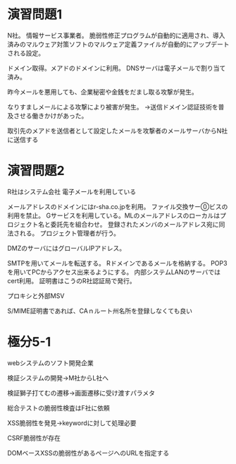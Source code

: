 # 演習問題1

N社。
情報サービス事業者。
脆弱性修正プログラムが自動的に適用され、導入済みのマルウェア対策ソフトのマルウェア定義ファイルが自動的にアップデートされる設定。

ドメイン取得。メアドのドメインに利用。
DNSサーバは電子メールで割り当て済み。

昨今メールを悪用しても、企業秘密や金銭をだまし取る攻撃が発生。

なりすましメールによる攻撃により被害が発生。
→送信ドメイン認証技術を普及させる働きかけがあった。

取引先のメアドを送信者として設定したメールを攻撃者のメールサーバからN社に送信する

# 演習問題2

R社はシステム会社
電子メールを利用している

メールアドレスのドメインにはr-sha.co.jpを利用。
ファイル交換サー⓪ビスの利用を禁止。
Gサービスを利用している。MLのメールアドレスのローカルはプロジェクト名と委託先を組合わせ。
登録されたメンバのメールアドレス宛に同法される。
プロジェクト管理者が行う。

DMZのサーバにはグローバルIPアドレス。

SMTPを用いてメールを転送する。
Rドメインであるメールを格納する。
POP3を用いてPCからアクセス出来るようにする。
内部システムLANのサーバではcert利用。
証明書はこうのR社認証局で発行。

プロキシと外部MSV

S/MIME証明書であれば、CAｎルート州名所を登録しなくても良い

# 極分5-1

webシステムのソフト開発企業

検証システムの開発→M社からL社へ

検証獅子打てむの遷移→画面遷移に受け渡すパラメタ

総合テストの脆弱性検査はF社に依頼

XSS脆弱性を発見→keywordに対して処理必要

CSRF脆弱性が存在

DOMベースXSSの脆弱性があるページへのURLを指定する

<script>～により読み婚れたscript要素はSameOriginの制限を受けずに読み込んだオリジンとして動作

M社では検証システムの運用開始したが再発防止が必要

# 極分5-2

K社は情報システム会社、スマホから電子メールなどのシステムBシステム

Bシステムの導入でスマホ管理システムを導入

個人の初秋物であるスマホからBシステムを利用する際には電話番号をKはに申請すること

スマホのルート権限についてセキュリティ上問題ないかを検討する

BOF攻撃に関するセキュリティホール

スマホOSだけでなくサーバーOSでも報告される

スタック領域を破壊する→Vuln

インジェクションベクタを変数aに与えることで制御が動く

インジェクションベクタが入力データよりも長い院じぇくしょベクタを検知した場合遮断

ルート特権化されてないスマホと異なりデータ読み出す
